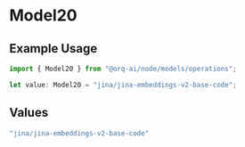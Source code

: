 # Model20

## Example Usage

```typescript
import { Model20 } from "@orq-ai/node/models/operations";

let value: Model20 = "jina/jina-embeddings-v2-base-code";
```

## Values

```typescript
"jina/jina-embeddings-v2-base-code"
```